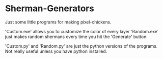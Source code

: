 # Sherman-Generators
Just some little programs for making pixel-chickens.

'Custom.exe' allows you to customize the color of every layer
'Random.exe' just makes random shermans every time you hit the 'Generate' button

'Custom.py' and 'Random.py' are just the python versions of the programs. Not really useful unless you have python installed.
